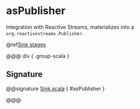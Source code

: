 # asPublisher

Integration with Reactive Streams, materializes into a `org.reactivestreams.Publisher`.

@ref[Sink stages](../index.md#sink-stages)

@@@ div { .group-scala }
## Signature

@@signature [Sink.scala]($akka$/akka-stream/src/main/scala/akka/stream/scaladsl/Sink.scala) { #asPublisher }

@@@


